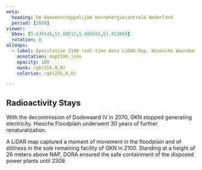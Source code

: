 ```yaml
---
meta:
  heading: De Gemeenschappelijke Kernenergiecentrale Nederland
  period: [2020]
viewer:
  bbox: [5.639145,51.88517,5.685655,51.913869]
  rotation: 0
allmaps:
  - label: Speculative 2100 real-time data LiDAR Map, Hiensche Waarden, 2023. 420 x 240 mm, scale 1:10,000. The Berlage.
    annotation: map2100.json
    opacity: 100
    mask: rgb(255,0,0)
    colorize: rgb(255,0,0)

---
```


## Radioactivity Stays

With the decommission of Dodewaard IV in 2070, GKN stopped generating electricity. Hiesche Floodplain underwent 30 years of further renaturalization.

A LiDAR map captured a moment of movement in the floodplain and of stillness in the sole remaining facility of GKN in 2100. Standing at a height of 26 meters above NAP, DORA ensured the safe containment of the disposed power plants until 2309. 
